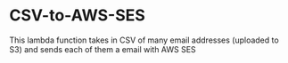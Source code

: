 # CSV-to-AWS-SES
This lambda function takes in CSV of many email addresses (uploaded to S3) and sends each of them a email with AWS SES
